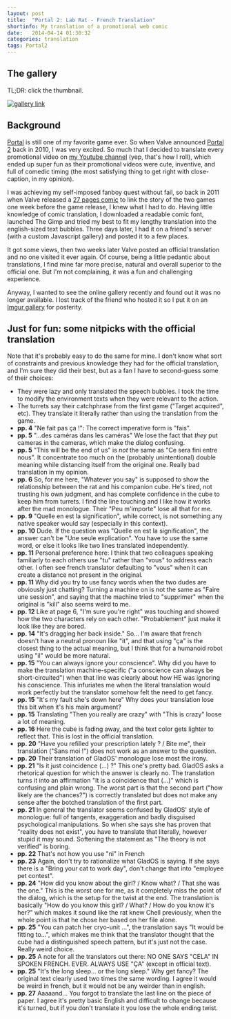 ```yaml
---
layout: post
title:  "Portal 2: Lab Rat - French Translation"
shortinfo: My translation of a promotional web comic
date:   2014-04-14 01:30:32
categories: translation
tags: Portal2
---
```


## The gallery

TL;DR: click the thumbnail.

[<img src="http://i.imgur.com/3Fo8frEs.jpg" alt="gallery link" title="Click to access the gallery"/>](http://imgur.com/a/ExgIB)

## Background

[Portal](http://www.valvesoftware.com/games/portal.html) is still one of my favorite game ever. So when Valve announced [Portal 2](http://www.thinkwithportals.com/) back in 2010, I was very excited. So much that I decided to translate every promotional video on [my Youtube channel](http://www.youtube.com/watch?v=UVQ6mGATFAo&list=PLE9CDCB93C4AE5791) (yep, that's how I roll), which ended up super fun as their promotional videos were cute, inventive, and full of comedic timing (the most satisfying thing to get right with close-caption, in my opinion).

I was achieving my self-imposed fanboy quest without fail, so back in 2011 when Valve released a [27 pages comic](http://www.thinkwithportals.com/comic/?l=en) to link the story of the two games one week before the game release, I knew what I had to do. Having little knowledge of comic translation, I downloaded a readable comic font, launched The Gimp and tried my best to fit my lengthy translation into the english-sized text bubbles. Three days later, I had it on a friend's server (with a custom Javascript gallery) and posted it to a few places.

It got some views, then two weeks later Valve posted an official translation and no one visited it ever again. Of course, being a little pedantic about translations, I find mine far more precise, natural and overall superior to the official one. But I'm not complaining, it was a fun and challenging experience.

Anyway, I wanted to see the online gallery recently and found out it was no longer available. I lost track of the friend who hosted it so I put it on an [Imgur gallery](http://imgur.com/a/ExgIB) for posterity.

## Just for fun: some nitpicks with the official translation

Note that it's probably easy to do the same for mine. I don't know what sort of constraints and previous knowledge they had for the official translation, and I'm sure they did their best, but as a fan I have to second-guess some of their choices:

* They were lazy and only translated the speech bubbles. I took the time to modify the environment texts when they were relevant to the action.
* The turrets say their catchphrase from the first game ("Target acquired", etc). They translate it literally rather than using the translation from the game.
* **pp. 4** "Ne fait pas ça !": The correct imperative form is "fais".
* **pp. 5** "...des caméras dans les caméras" We lose the fact that *they* put cameras in the cameras, which make the dialog confusing.
* **pp. 5** "This will be the end of us" is *not* the same as "Ce sera fini entre nous". It concentrate too much on the (probably unintentional) double meaning while distancing itself from the original one. Really bad translation in my opinion.
* **pp. 6** So, for me here, "Whatever you say" is supposed to show the relationship between the rat and his companion cube. He's tired, not trusting his own judgment, and has complete confidence in the cube to keep him from turrets. I find the line touching and I like how it works after the mad monologue. Their "Peu m'importe" lose all that for me.
* **pp. 9** "Quelle en est la signification", while correct, is not something any native speaker would say (especially in this context).
* **pp. 10** Dude. If the question was "Quelle en est la signification", the answer can't be "Une seule explication". You have to use the same word, or else it looks like two lines translated independently.
* **pp. 11** Personal preference here: I think that two colleagues speaking familiarly to each others use "tu" rather than "vous" to address each other. I often see french translator defaulting to "vous" when it can create a distance not present in the original.
* **pp. 11** Why did you try to use fancy words when the two dudes are obviously just chatting? Turning a machine on is not the same as "Faire une session", and saying that the machine tried to "supprimer" when the original is "kill" also seems weird to me.
* **pp. 12** Like at page 6, "I'm sure you're right" was touching and showed how the two characters rely on each other. "Probablement" just make it look like they are bored.
* **pp. 14** "It's dragging her back inside." So... I'm aware that french doesn't have a neutral pronoun like "it", and that using "ça" is the closest thing to the actual meaning, but I think that for a humanoid robot using "il" would be more natural.
* **pp. 15** "You can always ignore your conscience". Why did you have to make the translation machine-specific ("a conscience can always be short-circuited") when that line was clearly about how HE was ignoring his conscience. This infuriates me when the literal translation would work perfectly but the translator somehow felt the need to get fancy.
* **pp. 15** "It's my fault she's down here" Why does your translation lose this bit when it's his main argument?
* **pp. 15** Translating "Then you really are crazy" with "This is crazy" loose a lot of meaning.
* **pp. 16** Here the cube is fading away, and the text color gets lighter to reflect that. This is lost in the official translation.
* **pp. 20** "Have you refilled your prescription lately ? / Bite me", their translation ("Sans moi !") does not work as an answer to the question.
* **pp. 20** Their translation of GladOS' monologue lose most the irony.
* **pp. 21** "Is it just coincidence (...) ?" This one's pretty bad. GladOS asks a rhetorical question for which the answer is clearly no. The translation turns it into an affirmation "It is a coincidence that (...)" which is confusing and plain wrong. The worst part is that the second part ("how likely are the chances?") is correctly translated but does not make any sense after the botched translation of the first part.
* **pp. 21** In general the translator seems confused by GladOS' style of monologue: full of tangents, exaggeration and badly disguised psychological manipulations. So when she says she has proven that "reality does not exist", you have to translate that literally, however stupid it may sound. Softening the statement as "The theory is not verified" is boring.
* **pp. 22** That's not how you use "ni" in French 
* **pp. 23** Again, don't try to rationalize what GladOS is saying. If she says there is a "Bring your cat to work day", don't change that into "employee pet contest".
* **pp. 24** "How did you know about the girl? / Know what? / That she was the one." This is the worst one for me, as it completely miss the point of the dialog, which is the setup for the twist at the end. The translation is basically "How do you know this girl? / What? / How do you know it's her?" which makes it sound like the rat knew Chell previously, when the whole point is that he chose her based on her file alone.
* **pp. 25** "You can patch her cryo-unit ...", the translation says "It would be fitting to...", which makes me think that the translator thought that the cube had a distinguished speech pattern, but it's just not the case. Really weird choice.
* **pp. 25** A note for all the translators out there: NO ONE SAYS "CELA" IN SPOKEN FRENCH. EVER. ALWAYS USE "ÇA" (except in official text).
* **pp. 25** "It's the long sleep... or the long sleep." Why get fancy? The original text clearly used two times the same wording. I agree it would be weird in french, but it would not be any weirder than in english.
* **pp. 27** Aaaaand... You forgot to translate the last line on the piece of paper. I agree it's pretty basic English and difficult to change because it's turned, but if you don't translate it you lose the whole ending twist.
